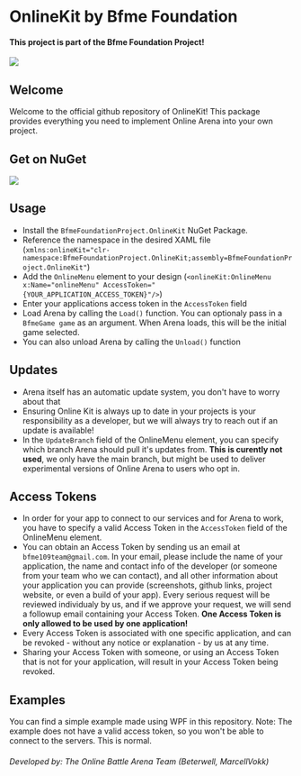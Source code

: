# OnlineKit by Bfme Foundation
#### This project is part of the Bfme Foundation Project!
<a href="https://github.com/MarcellVokk/bfme-foundation-project">
    <img src="https://img.shields.io/badge/GitHub-Foundation Project-lime"/>
</a>

 ## Welcome
 Welcome to the official github repository of OnlineKit!
 This package provides everything you need to implement Online Arena into your own project.

## Get on NuGet
<a href="https://www.nuget.org/packages/BfmeFoundationProject.OnlineKit">
    <img src="https://img.shields.io/nuget/v/BfmeFoundationProject.OnlineKit"/>
</a>

 ## Usage
 - Install the `BfmeFoundationProject.OnlineKit` NuGet Package.
 - Reference the namespace in the desired XAML file (`xmlns:onlineKit="clr-namespace:BfmeFoundationProject.OnlineKit;assembly=BfmeFoundationProject.OnlineKit"`)
 - Add the `OnlineMenu` element to your design (`<onlineKit:OnlineMenu x:Name="onlineMenu" AccessToken="{YOUR_APPLICATION_ACCESS_TOKEN}"/>`)
 - Enter your applications access token in the `AccessToken` field
 - Load Arena by calling the `Load()` function. You can optionaly pass in a `BfmeGame game` as an argument. When Arena loads, this will be the initial game selected.
 - You can also unload Arena by calling the `Unload()` function

## Updates
- Arena itself has an automatic update system, you don't have to worry about that
- Ensuring Online Kit is always up to date in your projects is your responsibility as a developer, but we will always try to reach out if an update is available!
- In the `UpdateBranch` field of the OnlineMenu element, you can specify which branch Arena should pull it's updates from. **This is curently not used**, we only have the main branch, but might be used to deliver experimental versions of Online Arena to users who opt in.

## Access Tokens
- In order for your app to connect to our services and for Arena to work, you have to specify a valid Access Token in the `AccessToken` field of the OnlineMenu element.
- You can obtain an Access Token by sending us an email at `bfme109team@gmail.com`. In your email, please include the name of your application, the name and contact info of the developer (or someone from your team who we can contact), and all other information about your application you can provide (screenshots, github links, project website, or even a build of your app). Every serious request will be reviewed individualy by us, and if we approve your request, we will send a followup email containing your Access Token. **One Access Token is only allowed to be used by one application!**
- Every Access Token is associated with one specific application, and can be revoked - without any notice or explanation - by us at any time.
- Sharing your Access Token with someone, or using an Access Token that is not for your application, will result in your Access Token being revoked.

## Examples
You can find a simple example made using WPF in this repository.
Note: The example does not have a valid access token, so you won't be able to connect to the servers. This is normal.

###### Developed by: The Online Battle Arena Team (Beterwell, MarcellVokk)
